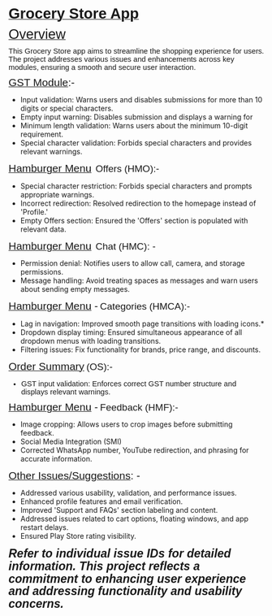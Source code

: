 <p style='margin-top:0cm;margin-right:0cm;margin-bottom:8.0pt;margin-left:0cm;font-size:11.0pt;font-family:"Calibri",sans-serif;'><strong><u><span style="font-size:29px;line-height:107%;">Grocery Store App</span></u></strong></p>
<p style='margin-top:0cm;margin-right:0cm;margin-bottom:8.0pt;margin-left:0cm;font-size:11.0pt;font-family:"Calibri",sans-serif;'><u><span style="font-size:27px;line-height:107%;">Overview</span></u></p>
<p style='margin-top:0cm;margin-right:0cm;margin-bottom:8.0pt;margin-left:0cm;font-size:11.0pt;font-family:"Calibri",sans-serif;'>This Grocery Store app aims to streamline the shopping experience for users. The project addresses various issues and enhancements across key modules, ensuring a smooth and secure user interaction.</p>
<p style='margin-top:0cm;margin-right:0cm;margin-bottom:8.0pt;margin-left:0cm;font-size:11.0pt;font-family:"Calibri",sans-serif;'><u><span style="font-size:21px;line-height:107%;">GST Module</span></u><span style="font-size:21px;line-height:107%;">:-</span></p>
<ul style="list-style-type: disc;">
    <li>Input validation: Warns users and disables submissions for more than 10 digits or special characters.</li>
    <li>Empty input warning: Disables submission and displays a warning for</li>
    <li>Minimum length validation: Warns users about the minimum 10-digit requirement.</li>
    <li>Special character validation: Forbids special characters and provides relevant warnings.</li>
</ul>
<p style='margin-top:0cm;margin-right:0cm;margin-bottom:8.0pt;margin-left:0cm;font-size:11.0pt;font-family:"Calibri",sans-serif;'><u><span style="font-size:21px;line-height:107%;">Hamburger Menu</span></u>&nbsp; <span style="font-size:19px;line-height:107%;">Offers (HMO):-</span></p>
<ul style="list-style-type: disc;">
    <li>Special character restriction: Forbids special characters and prompts appropriate warnings.</li>
    <li>Incorrect redirection: Resolved redirection to the homepage instead of &apos;Profile.&apos;</li>
    <li>Empty Offers section: Ensured the &apos;Offers&apos; section is populated with relevant data.</li>
</ul>
<p style='margin-top:0cm;margin-right:0cm;margin-bottom:8.0pt;margin-left:0cm;font-size:11.0pt;font-family:"Calibri",sans-serif;'><u><span style="font-size:21px;line-height:107%;">Hamburger Menu</span></u>&nbsp; <span style="font-size:19px;line-height:107%;">Chat (HMC): -</span></p>
<ul style="list-style-type: disc;">
    <li>Permission denial: Notifies users to allow call, camera, and storage permissions.</li>
    <li>Message handling: Avoid treating spaces as messages and warn users about sending empty messages.</li>
</ul>
<p style='margin-top:0cm;margin-right:0cm;margin-bottom:8.0pt;margin-left:0cm;font-size:11.0pt;font-family:"Calibri",sans-serif;'><u><span style="font-size:21px;line-height:107%;">Hamburger Menu</span></u><span style="font-size:21px;line-height:107%;">&nbsp;-</span> <span style="font-size:19px;line-height:107%;">Categories (HMCA):-</span></p>
<ul style="list-style-type: disc;">
    <li>Lag in navigation: Improved smooth page transitions with loading icons.*</li>
    <li>Dropdown display timing: Ensured simultaneous appearance of all dropdown menus with loading transitions.</li>
    <li>Filtering issues: Fix functionality for brands, price range, and discounts.</li>
</ul>
<p style='margin-top:0cm;margin-right:0cm;margin-bottom:8.0pt;margin-left:0cm;font-size:11.0pt;font-family:"Calibri",sans-serif;'><u><span style="font-size:21px;line-height:107%;">Order Summary</span></u> <span style="font-size:19px;line-height:107%;">(OS):-&nbsp;</span></p>
<div style='margin-top:0cm;margin-right:0cm;margin-bottom:8.0pt;margin-left:0cm;font-size:11.0pt;font-family:"Calibri",sans-serif;'>
    <ul style="margin-bottom:0cm;list-style-type: disc;">
        <li style='margin-top:0cm;margin-right:0cm;margin-bottom:8.0pt;margin-left:0cm;font-size:11.0pt;font-family:"Calibri",sans-serif;'>GST input validation: Enforces correct GST number structure and displays relevant warnings.</li>
    </ul>
</div>
<p style='margin-top:0cm;margin-right:0cm;margin-bottom:8.0pt;margin-left:0cm;font-size:11.0pt;font-family:"Calibri",sans-serif;'><u><span style="font-size:21px;line-height:107%;">Hamburger Menu</span></u><span style="font-size:21px;line-height:107%;">&nbsp;-</span> <span style="font-size:19px;line-height:107%;">Feedback (HMF):-</span></p>
<ul style="list-style-type: disc;">
    <li>Image cropping: Allows users to crop images before submitting feedback.</li>
    <li>Social Media Integration (SMI)</li>
    <li>Corrected WhatsApp number, YouTube redirection, and phrasing for accurate information.</li>
</ul>
<p style='margin-top:0cm;margin-right:0cm;margin-bottom:8.0pt;margin-left:0cm;font-size:11.0pt;font-family:"Calibri",sans-serif;'><u><span style="font-size:21px;line-height:107%;">Other Issues/Suggestions</span></u><span style="font-size:21px;line-height:107%;">: -</span></p>
<ul style="list-style-type: disc;">
    <li>Addressed various usability, validation, and performance issues.</li>
    <li>Enhanced profile features and email verification.</li>
    <li>Improved &apos;Support and FAQs&apos; section labeling and content.</li>
    <li>Addressed issues related to cart options, floating windows, and app restart delays.</li>
    <li>Ensured Play Store rating visibility.</li>
</ul>
<p style='margin-top:0cm;margin-right:0cm;margin-bottom:8.0pt;margin-left:0cm;font-size:11.0pt;font-family:"Calibri",sans-serif;'><strong><em><span style="font-size:23px;line-height:107%;">Refer to individual issue IDs for detailed information. This project reflects a commitment to enhancing user experience and addressing functionality and usability concerns.</span></em></strong></p>
